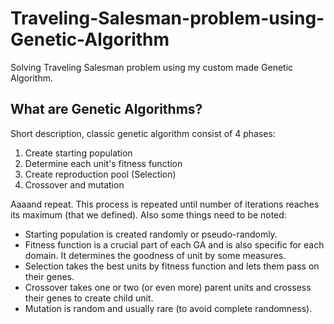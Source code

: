 # Traveling-Salesman-problem-using-Genetic-Algorithm
Solving Traveling Salesman problem using my custom made Genetic Algorithm.

## What are Genetic Algorithms?
Short description, classic genetic algorithm consist of 4 phases:
1. Create starting population
2. Determine each unit's fitness function
4. Create reproduction pool (Selection)
5. Crossover and mutation

Aaaand repeat. This process is repeated until number of iterations reaches its maximum (that we defined). Also some things need to be noted: 
- Starting population is created randomly or pseudo-randomly.
- Fitness function is a crucial part of each GA and is also specific for each domain. It determines the goodness of unit by some measures.
- Selection takes the best units by fitness function and lets them pass on their genes.
- Crossover takes one or two (or even more) parent units and crossess their genes to create child unit.
- Mutation is random and usually rare (to avoid complete randomness).

## 
